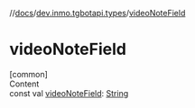 //[docs](../../index.md)/[dev.inmo.tgbotapi.types](index.md)/[videoNoteField](video-note-field.md)



# videoNoteField  
[common]  
Content  
const val [videoNoteField](video-note-field.md): [String](https://kotlinlang.org/api/latest/jvm/stdlib/kotlin/-string/index.html)  



